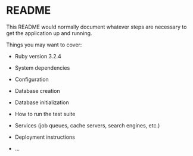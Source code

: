 # README

This README would normally document whatever steps are necessary to get the
application up and running.

Things you may want to cover:

* Ruby version
    3.2.4
* System dependencies

* Configuration

* Database creation

* Database initialization

* How to run the test suite

* Services (job queues, cache servers, search engines, etc.)

* Deployment instructions

* ...
